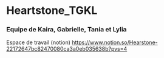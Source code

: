 # Heartstone_TGKL

### Equipe de Kaira, Gabrielle, Tania et Lylia

Espace de travail (notion)
https://www.notion.so/Hearstone-22172647bc82470080ca3a0eb035638b?pvs=4
